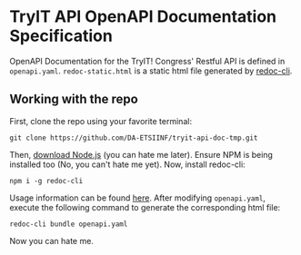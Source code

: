 # TryIT API OpenAPI Documentation Specification

OpenAPI Documentation for the TryIT! Congress' Restful API is defined in `openapi.yaml`. 
`redoc-static.html` is a static html file generated by [redoc-cli](). 

## Working with the repo

First, clone the repo using your favorite terminal:

`git clone https://github.com/DA-ETSIINF/tryit-api-doc-tmp.git`

Then, [download Node.js](https://nodejs.org/en/download/) (you can hate me later). Ensure NPM is being installed too (No, you can't hate me yet). Now, install redoc-cli:

`npm i -g redoc-cli`

Usage information can be found [here](https://redoc.ly/docs/redoc/quickstart/cli/). After modifying `openapi.yaml`, execute the following command to generate the corresponding html file:

`redoc-cli bundle openapi.yaml`

Now you can hate me.





